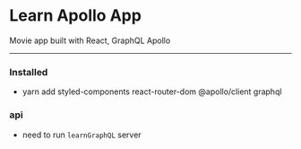 # Learn Apollo App

Movie app built with React, GraphQL Apollo

---

### Installed

- yarn add styled-components react-router-dom @apollo/client graphql

### api

- need to run `learnGraphQL` server
